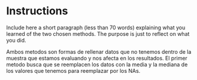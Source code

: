 # Instructions

Include here a short paragraph (less than 70 words) explaining what you 
learned of the two chosen methods. The purpose is just to reflect on what
you did. 

Ambos metodos son formas de rellenar datos que no tenemos dentro de la muestra que estamos evaluando y nos afecta en los resultados. El primer metodo busca que se reemplacen los datos con la media y la mediana de los valores que tenemos para reemplazar por los NAs. 
